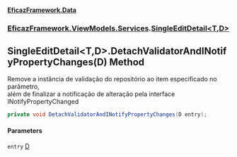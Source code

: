 #### [EficazFramework.Data](EficazFrameworkData.md 'EficazFramework Data')
### [EficazFramework.ViewModels.Services](EficazFrameworkData.md#EficazFramework_ViewModels_Services 'EficazFramework.ViewModels.Services').[SingleEditDetail&lt;T,D&gt;](SingleEditDetail_T_D_.md 'EficazFramework.ViewModels.Services.SingleEditDetail&lt;T,D&gt;')
## SingleEditDetail&lt;T,D&gt;.DetachValidatorAndINotifyPropertyChanges(D) Method
Remove a instância de validação do repositório ao item especificado no parâmetro,  
além de finalizar a notificação de alteração pela interface INotifyPropertyChanged  
```csharp
private void DetachValidatorAndINotifyPropertyChanges(D entry);
```
#### Parameters
<a name='EficazFramework_ViewModels_Services_SingleEditDetail_T_D__DetachValidatorAndINotifyPropertyChanges(D)_entry'></a>
`entry` [D](SingleEditDetail_T_D_.md#EficazFramework_ViewModels_Services_SingleEditDetail_T_D__D 'EficazFramework.ViewModels.Services.SingleEditDetail&lt;T,D&gt;.D')  
  
